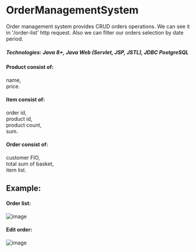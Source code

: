 # OrderManagementSystem
Order management system provides CRUD orders operations. We can see it in '/order-list' http request.
Also we can filter our orders selection by date period.  

##### Technologies: Java 8+, Java Web (Servlet, JSP, JSTL), JDBC PostgreSQL

#### Product consist of:
name,  
price.

#### Item consist of:
order id,  
product id,  
product count,  
sum.

#### Order consist of:
customer FIO,  
total sum of basket,  
item list.  

## Example:


#### Order list:  
![image](https://user-images.githubusercontent.com/80060514/160915788-0006e5a0-46ff-48ff-9f8e-aea3d8ecd4a6.png)

#### Edit order:
![image](https://user-images.githubusercontent.com/80060514/160916180-3485de6b-ecee-42c0-b9b1-985b0a4a6a5f.png)
